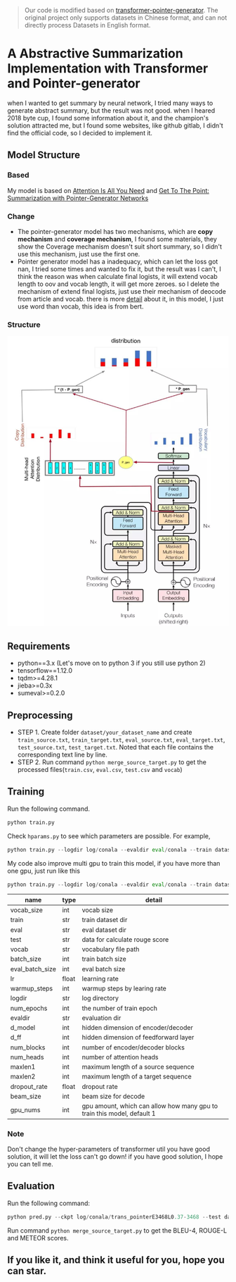 > Our code is modified based on [transformer-pointer-generator](https://github.com/xiongma/transformer-pointer-generator).
> The original project only supports datasets in Chinese format, and can not directly process Datasets in English format.



# A Abstractive Summarization Implementation with Transformer and Pointer-generator

when I wanted to get summary by neural network, I tried many ways to generate abstract summary, but the result was not good.
when I heared 2018 byte cup, I found some information about it, and the champion's solution attracted me, but I found some websites,
like github gitlab, I didn't find the official code, so I decided to implement it.



## Model Structure
### Based
My model is based on [Attention Is All You Need](https://arxiv.org/abs/1706.03762) and [Get To The Point: Summarization with Pointer-Generator Networks](https://arxiv.org/abs/1704.04368)
### Change
* The pointer-generator model has two mechanisms, which are **copy mechanism** and **coverage mechanism**, I found some materials, 
they show the Coverage mechanism doesn't suit short summary, so I didn't use this mechanism, just use the first one.
* Pointer generator model has a inadequacy, which can let the loss got nan, I tried some times and wanted to fix it,
but the result was I can't, I think the reason was when calculate final logists, it will 
 extend vocab length to oov and vocab length, it will get more zeroes. so I delete the mechanism of extend final logists, just use their mechanism of 
deocode from article and vocab. there is more [detail](https://github.com/abisee/pointer-generator/issues/4) about it, 
in this model, I just use word than vocab, this idea is from bert.
### Structure
<img src="fig/structure.jpg">

## Requirements
* python==3.x (Let's move on to python 3 if you still use python 2)
* tensorflow==1.12.0
* tqdm>=4.28.1
* jieba>=0.3x
* sumeval>=0.2.0

## Preprocessing
* STEP 1. Create folder `dataset/your_dataset_name` and create `train_source.txt`, `train_target.txt`, `eval_source.txt`, `eval_target.txt`, `test_source.txt`, `test_target.txt`.  Noted that each file contains the corresponding text line by line.
* STEP 2. Run command `python merge_source_target.py` to get the processed files(`train.csv`, `eval.csv`, `test.csv` and `vocab`)


## Training

Run the following command.

```python
python train.py
```
Check `hparams.py` to see which parameters are possible. For example,
```python
python train.py --logdir log/conala --evaldir eval/conala --train dataset/conala/train.csv --eval dataset/conala/eval.csv --vocab dataset/conala/vocab --vocab_size 4137 --maxlen1 200 --maxlen2 50 --batch_size 32
```
My code also improve multi gpu to train this model, if you have more than one gpu, just run like this
```python
python train.py --logdir log/conala --evaldir eval/conala --train dataset/conala/train.csv --eval dataset/conala/eval.csv --vocab dataset/conala/vocab --vocab_size 4137 --maxlen1 200 --maxlen2 50 --batch_size 32 --gpu_nums=1
```

| name | type | detail |
|--------------------|------|-------------|
|vocab_size | int | vocab size|
|train | str | train dataset dir|
|eval | str| eval dataset dir|
|test | str| data for calculate rouge score|
|vocab | str| vocabulary file path|
|batch_size | int| train batch size|
|eval_batch_size | int| eval batch size|
|lr | float| learning rate|
|warmup_steps | int| warmup steps by learing rate|
|logdir | str| log directory|
|num_epochs | int| the number of train epoch|
|evaldir | str| evaluation dir|
|d_model | int| hidden dimension of encoder/decoder|
|d_ff | int| hidden dimension of feedforward layer|
|num_blocks | int| number of encoder/decoder blocks|
|num_heads | int| number of attention heads|
|maxlen1 | int| maximum length of a source sequence|
|maxlen2 | int| maximum length of a target sequence|
|dropout_rate | float| dropout rate|
|beam_size | int| beam size for decode|
|gpu_nums | int| gpu amount, which can allow how many gpu to train this model, default 1|

### Note
Don't change the hyper-parameters of transformer util you have good solution, it will let the loss can't go down! if you have good solution, I hope you can tell me.

## Evaluation

Run the following command:

```python
python pred.py --ckpt log/conala/trans_pointerE3468L0.37-3468 --test dataset/conala/test.csv --vocab dataset/conala/vocab --vocab_size 4137 --maxlen1 200 --maxlen2 50
```

Run command `python merge_source_target.py` to get the BLEU-4, ROUGE-L and METEOR scores.

## If you like it, and think it useful for you, hope you can star.